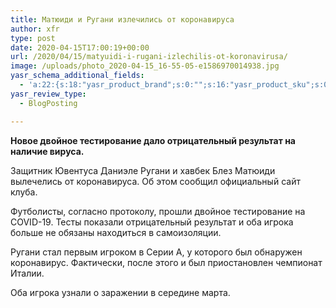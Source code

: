 ```yaml
---
title: Матюиди и Ругани излечились от коронавируса
author: xfr
type: post
date: 2020-04-15T17:00:19+00:00
url: /2020/04/15/matyuidi-i-rugani-izlechilis-ot-koronavirusa/
image: /uploads/photo_2020-04-15_16-55-05-e1586970014938.jpg
yasr_schema_additional_fields:
  - 'a:22:{s:18:"yasr_product_brand";s:0:"";s:16:"yasr_product_sku";s:0:"";s:37:"yasr_product_global_identifier_select";s:5:"gtin8";s:36:"yasr_product_global_identifier_value";s:0:"";s:18:"yasr_product_price";s:0:"";s:27:"yasr_product_price_currency";s:0:"";s:30:"yasr_product_price_valid_until";s:0:"";s:31:"yasr_product_price_availability";s:12:"Discontinued";s:22:"yasr_product_price_url";s:0:"";s:26:"yasr_localbusiness_address";s:0:"";s:29:"yasr_localbusiness_pricerange";s:0:"";s:28:"yasr_localbusiness_telephone";s:0:"";s:20:"yasr_recipe_cooktime";s:0:"";s:23:"yasr_recipe_description";s:0:"";s:20:"yasr_recipe_keywords";s:0:"";s:21:"yasr_recipe_nutrition";s:0:"";s:20:"yasr_recipe_preptime";s:0:"";s:26:"yasr_recipe_recipecategory";s:0:"";s:25:"yasr_recipe_recipecuisine";s:0:"";s:28:"yasr_recipe_recipeingredient";s:0:"";s:30:"yasr_recipe_recipeinstructions";s:0:"";s:17:"yasr_recipe_video";s:0:"";}'
yasr_review_type:
  - BlogPosting

---
```

**Новое двойное тестирование дало отрицательный результат на наличие вируса.**

Защитник Ювентуса Даниэле Ругани и хавбек Блез Матюиди вылечелись от коронавируса. Об этом сообщил официальный сайт клуба.

Футболисты, согласно протоколу, прошли двойное тестирование на COVID-19. Тесты показали отрицательный результат и оба игрока больше не обязаны находиться в самоизоляции.

Ругани стал первым игроком в Серии А, у которого был обнаружен коронавирус. Фактически, после этого и был приостановлен чемпионат Италии.

Оба игрока узнали о заражении в середине марта.